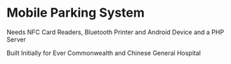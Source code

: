 # Mobile Parking System
Needs NFC Card Readers, Bluetooth Printer and Android Device and a PHP Server


Built Initially for Ever Commonwealth and Chinese General Hospital
